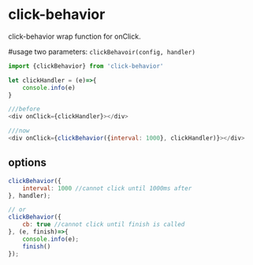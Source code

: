 # click-behavior
click-behavior wrap function for onClick.


#usage
two parameters: `clickBehavoir(config, handler)`

```javascript
import {clickBehavior} from 'click-behavior'

let clickHandler = (e)=>{
    console.info(e)
}

///before
<div onClick={clickHandler}></div>

///now
<div onClick={clickBehavior({interval: 1000}, clickHandler)}></div>

```

## options

```javascript
clickBehavior({
    interval: 1000 //cannot click until 1000ms after
}, handler);

// or
clickBehavior({
    cb: true //cannot click until finish is called
}, (e, finish)=>{
    console.info(e);
    finish()
});


```